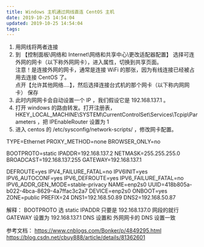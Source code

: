 ```yaml
---
title: Windows 主机通过网线直连 CentOS 主机
date: 2019-10-25 14:54:04
updated: 2019-10-25 14:54:04
tags:
---
```


1. 用网线将两者连接
2. 到 【控制面板\网络和 Internet\网络和共享中心\更改适配器配置】 选择可连外网的网卡（以下称外网网卡），进入属性，切换到共享页面。  
   注意！是连接外网的网卡，通常是连接 WiFi 的那张，因为有线连接已经被占用去连接 CentOS 了。  
   点开【允许其他网络....】，然后选择连接台式机的那个网卡（以下称内网网卡）
   保存
3. 此时内网网卡会自动设置一个 IP ，我们假设它是 192.168.137.1 。
4. 打开 windows 的路由转发。打开注册表，HKEY_LOCAL_MACHINE\SYSTEM\CurrentControlSet\Services\Tcpip\Parameters ，把 IPEnableRouter 设置为 1
5. 进入 centos 的 /etc/sysconfig/network-scripts/ ，修改网卡配置。

TYPE=Ethernet
PROXY_METHOD=none
BROWSER_ONLY=no

BOOTPROTO=static
IPADDR=192.168.137.2
NETMASK=255.255.255.0
BROADCAST=192.168.137.255
GATEWAY=192.168.137.1

DEFROUTE=yes
IPV4_FAILURE_FATAL=no
IPV6INIT=yes
IPV6_AUTOCONF=yes
IPV6_DEFROUTE=yes
IPV6_FAILURE_FATAL=no
IPV6_ADDR_GEN_MODE=stable-privacy
NAME=enp2s0
UUID=418b805a-b022-4bca-8629-4a7ffac3c2a7
DEVICE=enp2s0
ONBOOT=yes
ZONE=public
PREFIX=24
DNS1=192.168.50.89
DNS2=192.168.50.87

解释：
BOOTPROTO 选 static
IPADDR 只要是 192.168.137.0 网段的就行
GATEWAY 设置为 192.168.137.1
DNS 设置和 外网网卡的 DNS 设置一致



参考文档：
https://www.cnblogs.com/Bonker/p/4849295.html
https://blog.csdn.net/cbuy888/article/details/81362601